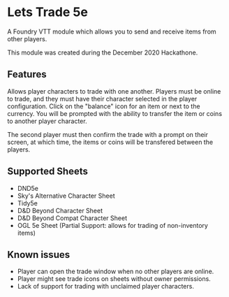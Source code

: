 # Lets Trade 5e
A Foundry VTT module which allows you to send and receive items from other players.

This module was created during the December 2020 Hackathone.

## Features

Allows player characters to trade with one another. Players must be online to trade, and they must have their character selected in the player configuration. Click on the "balance" icon for an item or next to the currency. You will be prompted with the ability to transfer the item or coins to another player character.

The second player must then confirm the trade with a prompt on their screen, at which time, the items or coins will be transfered between the players.

## Supported Sheets

- DND5e
- Sky's Alternative Character Sheet
- Tidy5e
- D&D Beyond Character Sheet
- D&D Beyond Compat Character Sheet
- OGL 5e Sheet (Partial Support: allows for trading of non-inventory items)

## Known issues

- Player can open the trade window when no other players are online.
- Player might see trade icons on sheets without owner permissions.
- Lack of support for trading with unclaimed player characters.
